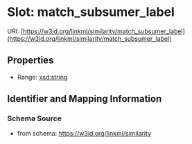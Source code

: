 # Slot: match_subsumer_label

URI: [https://w3id.org/linkml/similarity/match_subsumer_label](https://w3id.org/linkml/similarity/match_subsumer_label)



<!-- no inheritance hierarchy -->


## Properties

 * Range: [xsd:string](http://www.w3.org/2001/XMLSchema#string)



## Identifier and Mapping Information







### Schema Source


* from schema: https://w3id.org/linkml/similarity



